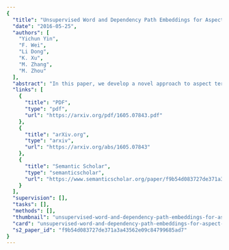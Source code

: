 ```yaml
---
{
  "title": "Unsupervised Word and Dependency Path Embeddings for Aspect Term Extraction",
  "date": "2016-05-25",
  "authors": [
    "Yichun Yin",
    "F. Wei",
    "Li Dong",
    "K. Xu",
    "M. Zhang",
    "M. Zhou"
  ],
  "abstract": "In this paper, we develop a novel approach to aspect term extraction based on unsupervised learning of distributed representations of words and dependency paths. The basic idea is to connect two words (w1 and w2) with the dependency path (r) between them in the embedding space. Specifically, our method optimizes the objective w1 + r = w2 in the low-dimensional space, where the multi-hop dependency paths are treated as a sequence of grammatical relations and modeled by a recurrent neural network. Then, we design the embedding features that consider linear context and dependency context information, for the conditional random field (CRF) based aspect term extraction. Experimental results on the SemEval datasets show that, (1) with only embedding features, we can achieve state-of-the-art results; (2) our embedding method which incorporates the syntactic information among words yields better performance than other representative ones in aspect term extraction.",
  "links": [
    {
      "title": "PDF",
      "type": "pdf",
      "url": "https://arxiv.org/pdf/1605.07843.pdf"
    },
    {
      "title": "arXiv.org",
      "type": "arxiv",
      "url": "https://arxiv.org/abs/1605.07843"
    },
    {
      "title": "Semantic Scholar",
      "type": "semanticscholar",
      "url": "https://www.semanticscholar.org/paper/f9b54d083727de371a3a43562e09c84799685ad7"
    }
  ],
  "supervision": [],
  "tasks": [],
  "methods": [],
  "thumbnail": "unsupervised-word-and-dependency-path-embeddings-for-aspect-term-extraction-thumb.jpg",
  "card": "unsupervised-word-and-dependency-path-embeddings-for-aspect-term-extraction-card.jpg",
  "s2_paper_id": "f9b54d083727de371a3a43562e09c84799685ad7"
}
---
```


